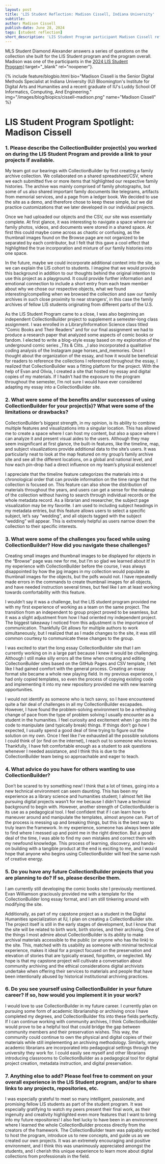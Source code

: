 ```yaml
---
layout: post
title: 'LIS Student Reflection: Madison Cissell, Indiana University'
subtitle:
author: Madison Cissell
publish-date: June 28, 2024
tags: [student reflection]
short_description: 'LIS Student Program participant Madison Cissell reflects on her time working on a collaborative project in the LIS Student program and her work creating an essay-based collection on her own.'
---
```


MLS Student Diamond Alexander answers a series of questions on the collection she built for the LIS Student program and the program overall. Madison was one of the participants in the [2024 LIS Student Program](/community/student-incentives.html){:target="_blank" rel="noopener"}. 

{% include feature/blogbio.html bio="Madison Cissell
 is the Senior Digital Methods Specialist at Indiana University (IU) Bloomington's Institute for Digital Arts and Humanities and a recent graduate of IU's Luddy School Of Informatics, Computing, And Engineering." img="/images/blog/biopics/cissell-madison.png" name="Madison Cissell" %}

# LIS Student Program Spotlight: Madison Cissell


### 1. Please describe the CollectionBuilder project(s) you worked on during the LIS Student Program and provide a link to your projects if available.

My team got our bearings with CollectionBuilder by first creating a family archive collection. We collaborated on a shared spreadsheet/CSV, where we each submitted five or more items that highlighted our respective family histories. The archive was mainly comprised of family photographs, but some of us also shared important family documents like telegrams, artifacts from memorial services, and a page from a ledger book. We decided to use the site as a demo, and therefore chose to keep these simple, but we did practice customizations that we later developed in our individual projects. 

Once we had uploaded our objects and the CSV, our site was essentially complete. At first glance, it was interesting to navigate a space where our family photos, videos, and documents were stored in a shared space. At first this could maybe come across as chaotic or confusing, as the thumbnail images found on the Browse page are not organized to be separated by each contributor, but I felt that this gave a cool effect that highlighted the true incorporation and mixture of our family histories into one space. 

In the future, maybe we could incorporate additional context into the site, so we can explain the LIS cohort to students. I imagine that we would provide this background in addition to our thoughts behind the original intention to use this project as a playground. It could provide further information and emotional connection to include a short entry from each team member about why we chose our respective objects, what we found interesting/compelling when we browsed the collection and saw our family archives in such close proximity to near strangers’, in this case the family archives of fellow LIS students originating from different parts of the U.S.

As the LIS Student Program came to a close, I was also beginning an independent CollectionBuilder project to supplement a semester-long class assignment. I was enrolled in a Library/Information Science class titled “Comic Books and Their Readers” and for our final assignment we had to produce a research paper that analyzed some aspects of comic books or fandom. I elected to write a blog-style essay based on my exploration of the underground comic series _Tits & Clits. _I also incorporated a qualitative coding analysis of the Instagram page horses_and_memories. Once I thought about the organization of the essay, and how it would be beneficial for readers to reference the collections I referenced throughout the essay, I realized that CollectionBuilder was a fitting platform for the project. With the help of Evan and Olivia, I created a site that hosted my essay and digital copies of my materials. If I hadn’t had the exposure to the program throughout the semester, I’m not sure I would have ever considered adapting my essay into a CollectionBuilder site. 

### 2. What were some of the benefits and/or successes of using CollectionBuilder for your project(s)? What were some of the limitations or drawbacks?

CollectionBuilder’s biggest strength, in my opinion, is its ability to combine multiple features and visualizations into a singular location. This has allowed me to create a space where I can host my content, but also a space where I can analyze it and present visual aides to the users. Although they may seem insignificant at first glance, the built-in features, like the timeline, map, and subject visualizations provide additional data to the site’s users. It was particularly neat to look at the map featured on my group’s family archive site and see all the different locations, on a global and national level, and how each pin-drop had a direct influence on my team’s physical existence! 

I appreciate that the timeline feature categorizes the materials into a chronological order that can provide information on the time range that the collection is focused on. This feature can also show the distribution of materials throughout the years, and users can get a sense for the makeup of the collection without having to search through individual records or the whole metadata record. As a librarian and researcher, the subject page visualization may be my favorite. I am used to including subject headings in my metadata entries, but this feature allows users to select a specific subject, let’s say “wedding”, and all objects tagged with the subject “wedding” will appear. This is extremely helpful as users narrow down the collection to their specific interests. 

### 3. What were some of the challenges you faced while using CollectionBuilder? How did you navigate these challenges?

Creating small images and thumbnail images to be displayed for objects in the “Browse” page was new for me, but I’m so glad we learned about it! In my experience with CollectionBuilder before the course, I was always disappointed by how the jpg images in my collection would populate as thumbnail images for the objects, but the pdfs would not. I have repeatedly made errors in the commands to create thumbnail images for all objects, and have needed instruction several times, but feel like I am at least working towards comfortability with this feature. 

I wouldn’t say it was a challenge, but the LIS student program provided me with my first experience of working as a team on the same project. The transition from an independent to group project proved to be seamless, but it was a slight adjustment from how I had oriented my independent project. The biggest takeaway I noticed from this adjustment is the importance of communication. Thankfully Git allows for multiple authors to work simultaneously, but I realized that as I made changes to the site, it was still common courtesy to communicate these changes to the group. 

I was excited to start the long essay CollectionBuilder site that I am currently working on in a large part because I knew it would be challenging. Although I still make silly errors all the time when creating and editing CollectionBuilder sites based on the GitHub Pages and CSV template, I felt like I had gained comfort with the general process. Creating an essay format site became a whole new playing field. In my previous experience, I had only copied templates, so even the process of copying existing code and implementing it into my new repository provided me with new learning opportunities. 

I would not identify as someone who is tech savvy, so I have encountered quite a fair deal of challenges in all my CollectionBuilder escapades. However, I have found the problem-solving environment to be a refreshing change of pace from the type of problem solving I usually encounter as a student in the humanities. I feel curiosity and excitement when I go into the code to manipulate (and typically break) things. If things don’t go how I expected, I usually spend a good deal of time trying to figure out the solution on my own. Once I feel like I’ve exhausted all the possible solutions I could think of (or find on the internet), I reach out to someone who knows. Thankfully, I have felt comfortable enough as a student to ask questions whenever I needed assistance, and I think this is due to the CollectionBuilder team being so approachable and eager to teach. 

### 4. What advice do you have for others wanting to use CollectionBuilder?

Don’t be scared to try something new! I think that a lot of times, going into a new technical environment can seem daunting. This has been my experience as a library science and humanities student; I almost felt like pursuing digital projects wasn’t for me because I didn’t have a technical background to begin with. However, another strength of CollectionBuilder is its use as a pedagogical tool. I feel confident that if I can learn how to maneuver around and manipulate the templates, almost anyone can. Part of the process is messing up and breaking things, but this is the best way to truly learn the framework. In my experience, someone has always been able to find where I messed up and point me in the right direction. But a good deal of the time, I was able to find my own mistakes and correct them with my newfound knowledge. This process of learning, discovery, and hands-on building with a tangible product at the end is exciting to me, and I would hope that anyone who begins using CollectionBuilder will feel the same rush of creative energy. 

### 5. Do you have any future CollectionBuilder projects that you are planning to do? If so, please describe them.

I am currently still developing the comic books site I previously mentioned. Evan Williamson graciously provided me with a template for the CollectionBuilder long essay format, and I am still tinkering around with modifying the site. 

Additionally, as part of my capstone project as a student in the Digital Humanities specialization at IU, I plan on creating a CollectionBuilder site. The project itself is still in the early stages of development, but I know that the site will be related to birth work, birth stories, and their archiving. One of the things I most admire about CollectionBuilder is its ability to make archival materials accessible to the public (or anyone who has the link) to the site. This, matched with its usability as someone with minimal technical experience, makes it ideal for a project focused on the preservation and elevation of stories that are typically erased, forgotten, or neglected. My hope is that my capstone project will cultivate a conversation about community archiving and the ethical considerations digital archivists undertake when offering their services to materials and people that have been intentionally abused by historical institutional archiving practices.

### 6. Do you see yourself using CollectionBuilder in your future career? If so, how would you implement it in your work?

I would love to use CollectionBuilder in my future career. I currently plan on pursuing some form of academic librarianship or archiving once I have completed my degrees, and CollectionBuilder fits into these fields perfectly. If I can continue working with community archives, I think CollectionBuilder would prove to be a helpful tool that could bridge the gap between community members and their preservation wishes. This way, the community could continue to own the physical and digital copies of their materials while still implementing an archiving methodology. Similarly, many academic librarians are incorporated into pedagogical settings through the university they work for. I could easily see myself and other librarians introducing classrooms to CollectionBuilder as a pedagogical tool for digital project creation, metadata instruction, and digital preservation. 

### 7. Anything else to add? Please feel free to comment on your overall experience in the LIS Student program, and/or to share links to any projects, repositories, etc.

I was especially grateful to meet so many intelligent, passionate, and promising fellow LIS students as part of the student program. It was especially gratifying to watch my peers present their final work, as their ingenuity and creativity highlighted even more features that I want to bring into my future repositories! I also feel lucky to have been in an environment where I learned the whole CollectionBuilder process directly from the creators of the framework. The CollectionBuilder team was palpably excited to host the program, introduce us to new concepts, and guide us as we created our own projects. It was an extremely encouraging and positive environment, and I think this was unanimously appreciated amongst the students, and I cherish this unique experience to learn more about digital collections from professionals in the field. 

